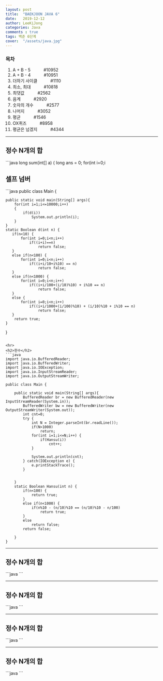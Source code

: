 ```yaml
---
layout: post
title:  "BAEKJOON JAVA 6"
date:   2019-12-12
author: LeeKiJong
categories: Java
comments : true
tags: 백준 6단계
cover:  "/assets/java.jpg"
---
```


<h3>목차</h3>
<ol>
  <li>A + B - 5  &nbsp;&nbsp;&nbsp;&nbsp;&nbsp;&nbsp;&nbsp;&nbsp;&nbsp;&nbsp;#10952</li>
  <li>A + B - 4  &nbsp;&nbsp;&nbsp;&nbsp;&nbsp;&nbsp;&nbsp;&nbsp;&nbsp;&nbsp;#10951</li>
  <li>더하기 사이클  &nbsp;&nbsp;&nbsp;&nbsp;&nbsp;&nbsp;&nbsp;&nbsp;&nbsp;&nbsp;#1110</li>
  <li>최소, 최대  &nbsp;&nbsp;&nbsp;&nbsp;&nbsp;&nbsp;&nbsp;&nbsp;&nbsp;&nbsp;#10818</li>
  <li>최댓값  &nbsp;&nbsp;&nbsp;&nbsp;&nbsp;&nbsp;&nbsp;&nbsp;&nbsp;&nbsp;#2562</li>
  <li>음계  &nbsp;&nbsp;&nbsp;&nbsp;&nbsp;&nbsp;&nbsp;&nbsp;&nbsp;&nbsp;#2920</li>
  <li>숫자의 개수  &nbsp;&nbsp;&nbsp;&nbsp;&nbsp;&nbsp;&nbsp;&nbsp;&nbsp;&nbsp;#2577</li>
  <li>나머지  &nbsp;&nbsp;&nbsp;&nbsp;&nbsp;&nbsp;&nbsp;&nbsp;&nbsp;&nbsp;#3052</li>
  <li>평균  &nbsp;&nbsp;&nbsp;&nbsp;&nbsp;&nbsp;&nbsp;&nbsp;&nbsp;&nbsp;#1546</li>
  <li>OX퀴즈  &nbsp;&nbsp;&nbsp;&nbsp;&nbsp;&nbsp;&nbsp;&nbsp;&nbsp;&nbsp;#8958</li>
  <li>평균은 넘겠지  &nbsp;&nbsp;&nbsp;&nbsp;&nbsp;&nbsp;&nbsp;&nbsp;&nbsp;&nbsp;#4344</li>
</ol>

<hr>
<h2>정수 N개의 합</h2>
```java
long sum(int[] a) {
	    long ans = 0;
	    for(int i=0;i<a.length;i++) 
	    	ans+=a[i];
	    return ans;
}
```

<hr>
<h2>셀프 넘버</h2>
```java
public class Main {

	public static void main(String[] args){
		for(int i=1;i<=10000;i++)
		{
			if(d(i))
				System.out.println(i);
		}
	}	
	static Boolean d(int n) {
	   if(n<10) {
		   for(int i=0;i<n;i++)
			   if((i+i)==n)
				   return false;
	   }
	   else if(n<100) {
		   for(int i=0;i<n;i++)
			   if((i+i/10+i%10) == n)
				   return false;
	   }
	   else if(n<1000) {
		   for(int i=0;i<n;i++)
			   if((i+i/100+(i/10)%10) + i%10 == n)
				   return false;
	   }
	   else {
		   for(int i=0;i<n;i++)
			   if((i+i/1000+(i/100)%10) + (i/10)%10 + i%10 == n)
				   return false;
	   }
	    return true;
	}
}

```

<hr>
<h2>한수</h2>
```java
import java.io.BufferedReader;
import java.io.BufferedWriter;
import java.io.IOException;
import java.io.InputStreamReader;
import java.io.OutputStreamWriter;

public class Main {

	public static void main(String[] args){
		BufferedReader br = new BufferedReader(new InputStreamReader(System.in));
		BufferedWriter bw = new BufferedWriter(new OutputStreamWriter(System.out));
		int cnt=0;
		try {
			int N = Integer.parseInt(br.readLine());
			if(N>1000)
				return;
			for(int i=1;i<=N;i++) {
				if(Hansu(i))
					cnt++;
			}
				
			System.out.println(cnt);
		} catch(IOException e) {
			e.printStackTrace();
		}
		
		
	}	
	static Boolean Hansu(int n) {
		if(n<100) {
			return true;
		}
		else if(n<1000) {
			if(n%10 - (n/10)%10 == (n/10)%10 - n/100)
				return true;
		}
		else
			return false;
		return false;
	   
	}
}
```

<hr>
<h2>정수 N개의 합</h2>
```java
```

<hr>
<h2>정수 N개의 합</h2>
```java
```

<hr>
<h2>정수 N개의 합</h2>
```java
```

<hr>
<h2>정수 N개의 합</h2>
```java
```

